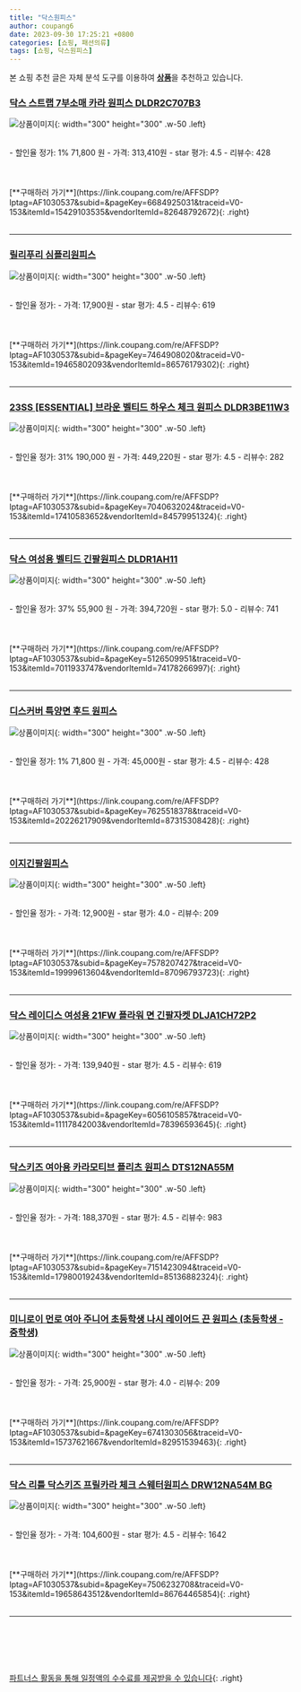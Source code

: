 ```yaml
---
title: "닥스원피스"
author: coupang6
date: 2023-09-30 17:25:21 +0800
categories: [쇼핑, 패션의류]
tags: [쇼핑, 닥스원피스]
---
```


본 쇼핑 추천 글은 자체 분석 도구를 이용하여 [**상품**](https://link.coupang.com/a/bao1ui)을 추천하고 있습니다.

### [닥스 스트랩 7부소매 카라 원피스 DLDR2C707B3](https://link.coupang.com/re/AFFSDP?lptag=AF1030537&subid=&pageKey=6684925031&traceid=V0-153&itemId=15429103535&vendorItemId=82648792672)

![상품이미지](https://thumbnail10.coupangcdn.com/thumbnails/remote/230x230ex/image/retail/images/2022/08/02/11/2/7dcc49ff-a5d8-4bab-8b93-26041ad0c4af.jpg){: width="300" height="300" .w-50 .left}


<br>
- 할인율 정가: 1%  71,800   원
- 가격: 313,410원
- star 평가: 4.5
- 리뷰수: 428
<br>
<br>
<br>
<br>
[**구매하러 가기**](https://link.coupang.com/re/AFFSDP?lptag=AF1030537&subid=&pageKey=6684925031&traceid=V0-153&itemId=15429103535&vendorItemId=82648792672){: .right}
<br>
<br>

---

### [릴리푸리 심플리원피스](https://link.coupang.com/re/AFFSDP?lptag=AF1030537&subid=&pageKey=7464908020&traceid=V0-153&itemId=19465802093&vendorItemId=86576179302)

![상품이미지](https://thumbnail8.coupangcdn.com/thumbnails/remote/230x230ex/image/vendor_inventory/a5c9/bbd6ed2078b94bf9224cd24bdd1ddf6db70c5364aef1dd5e851d6a6a35d0.jpg){: width="300" height="300" .w-50 .left}


<br>
- 할인율 정가: 
- 가격: 17,900원
- star 평가: 4.5
- 리뷰수: 619
<br>
<br>
<br>
<br>
[**구매하러 가기**](https://link.coupang.com/re/AFFSDP?lptag=AF1030537&subid=&pageKey=7464908020&traceid=V0-153&itemId=19465802093&vendorItemId=86576179302){: .right}
<br>
<br>

---

### [23SS [ESSENTIAL] 브라운 벨티드 하우스 체크 원피스 DLDR3BE11W3](https://link.coupang.com/re/AFFSDP?lptag=AF1030537&subid=&pageKey=7040632024&traceid=V0-153&itemId=17410583652&vendorItemId=84579951324)

![상품이미지](https://thumbnail8.coupangcdn.com/thumbnails/remote/230x230ex/image/vendor_inventory/83e5/545ac01f74742f61c926d8d5bfc446f5a60cf3b9019eed7ba1eb566a2d12.jpg){: width="300" height="300" .w-50 .left}


<br>
- 할인율 정가: 31%  190,000   원
- 가격: 449,220원
- star 평가: 4.5
- 리뷰수: 282
<br>
<br>
<br>
<br>
[**구매하러 가기**](https://link.coupang.com/re/AFFSDP?lptag=AF1030537&subid=&pageKey=7040632024&traceid=V0-153&itemId=17410583652&vendorItemId=84579951324){: .right}
<br>
<br>

---

### [닥스 여성용 벨티드 긴팔원피스 DLDR1AH11](https://link.coupang.com/re/AFFSDP?lptag=AF1030537&subid=&pageKey=5126509951&traceid=V0-153&itemId=7011933747&vendorItemId=74178266997)

![상품이미지](https://thumbnail6.coupangcdn.com/thumbnails/remote/230x230ex/image/retail/images/2021/02/26/11/0/e8558f20-9111-4804-af10-26ccdd2eada0.jpg){: width="300" height="300" .w-50 .left}


<br>
- 할인율 정가: 37%  55,900   원
- 가격: 394,720원
- star 평가: 5.0
- 리뷰수: 741
<br>
<br>
<br>
<br>
[**구매하러 가기**](https://link.coupang.com/re/AFFSDP?lptag=AF1030537&subid=&pageKey=5126509951&traceid=V0-153&itemId=7011933747&vendorItemId=74178266997){: .right}
<br>
<br>

---

### [디스커버 특양면 후드 원피스](https://link.coupang.com/re/AFFSDP?lptag=AF1030537&subid=&pageKey=7625518378&traceid=V0-153&itemId=20226217909&vendorItemId=87315308428)

![상품이미지](https://thumbnail9.coupangcdn.com/thumbnails/remote/230x230ex/image/vendor_inventory/ff57/3be902cd207698386370d64cd2b073df7bb2c8e777ec1ee8c295a9f147fa.jpg){: width="300" height="300" .w-50 .left}


<br>
- 할인율 정가: 1%  71,800   원
- 가격: 45,000원
- star 평가: 4.5
- 리뷰수: 428
<br>
<br>
<br>
<br>
[**구매하러 가기**](https://link.coupang.com/re/AFFSDP?lptag=AF1030537&subid=&pageKey=7625518378&traceid=V0-153&itemId=20226217909&vendorItemId=87315308428){: .right}
<br>
<br>

---

### [이지긴팔원피스](https://link.coupang.com/re/AFFSDP?lptag=AF1030537&subid=&pageKey=7578207427&traceid=V0-153&itemId=19999613604&vendorItemId=87096793723)

![상품이미지](https://thumbnail9.coupangcdn.com/thumbnails/remote/230x230ex/image/vendor_inventory/71f0/2e107d4b76339b620481d869710fefe9e8bbc1db96499b1abc84df4a1d26.jpg){: width="300" height="300" .w-50 .left}


<br>
- 할인율 정가: 
- 가격: 12,900원
- star 평가: 4.0
- 리뷰수: 209
<br>
<br>
<br>
<br>
[**구매하러 가기**](https://link.coupang.com/re/AFFSDP?lptag=AF1030537&subid=&pageKey=7578207427&traceid=V0-153&itemId=19999613604&vendorItemId=87096793723){: .right}
<br>
<br>

---

### [닥스 레이디스 여성용 21FW 플라워 면 긴팔자켓 DLJA1CH72P2](https://link.coupang.com/re/AFFSDP?lptag=AF1030537&subid=&pageKey=6056105857&traceid=V0-153&itemId=11117842003&vendorItemId=78396593645)

![상품이미지](https://thumbnail8.coupangcdn.com/thumbnails/remote/230x230ex/image/rs_quotation_api/blgdg9co/bf5e4cd0804748bfbbca2d74e0953cc9.jpg){: width="300" height="300" .w-50 .left}


<br>
- 할인율 정가: 
- 가격: 139,940원
- star 평가: 4.5
- 리뷰수: 619
<br>
<br>
<br>
<br>
[**구매하러 가기**](https://link.coupang.com/re/AFFSDP?lptag=AF1030537&subid=&pageKey=6056105857&traceid=V0-153&itemId=11117842003&vendorItemId=78396593645){: .right}
<br>
<br>

---

### [닥스키즈 여아용 카라모티브 플리츠 원피스 DTS12NA55M](https://link.coupang.com/re/AFFSDP?lptag=AF1030537&subid=&pageKey=7151423094&traceid=V0-153&itemId=17980019243&vendorItemId=85136882324)

![상품이미지](https://thumbnail7.coupangcdn.com/thumbnails/remote/230x230ex/image/rs_quotation_api/c8vdjyet/031b2d213fc749c4b1549f3740f8cb53.jpg){: width="300" height="300" .w-50 .left}


<br>
- 할인율 정가: 
- 가격: 188,370원
- star 평가: 4.5
- 리뷰수: 983
<br>
<br>
<br>
<br>
[**구매하러 가기**](https://link.coupang.com/re/AFFSDP?lptag=AF1030537&subid=&pageKey=7151423094&traceid=V0-153&itemId=17980019243&vendorItemId=85136882324){: .right}
<br>
<br>

---

### [미니로이 먼로 여아 주니어 초등학생 나시 레이어드 끈 원피스 (초등학생 - 중학생)](https://link.coupang.com/re/AFFSDP?lptag=AF1030537&subid=&pageKey=6741303056&traceid=V0-153&itemId=15737621667&vendorItemId=82951539463)

![상품이미지](https://thumbnail6.coupangcdn.com/thumbnails/remote/230x230ex/image/vendor_inventory/eb2d/8156aacc9cc220918e9008be8fb94a2c6be96f6467d10679e36b61628d38.jpg){: width="300" height="300" .w-50 .left}


<br>
- 할인율 정가: 
- 가격: 25,900원
- star 평가: 4.0
- 리뷰수: 209
<br>
<br>
<br>
<br>
[**구매하러 가기**](https://link.coupang.com/re/AFFSDP?lptag=AF1030537&subid=&pageKey=6741303056&traceid=V0-153&itemId=15737621667&vendorItemId=82951539463){: .right}
<br>
<br>

---

### [닥스 리틀 닥스키즈 프릴카라 체크 스웨터원피스 DRW12NA54M BG](https://link.coupang.com/re/AFFSDP?lptag=AF1030537&subid=&pageKey=7506232708&traceid=V0-153&itemId=19658643512&vendorItemId=86764465854)

![상품이미지](https://thumbnail7.coupangcdn.com/thumbnails/remote/230x230ex/image/vendor_inventory/8698/ee7b52ff966774d1bc867481c2d0c5cc8c44a5438d0433f0d095b788c873.jpg){: width="300" height="300" .w-50 .left}


<br>
- 할인율 정가: 
- 가격: 104,600원
- star 평가: 4.5
- 리뷰수: 1642
<br>
<br>
<br>
<br>
[**구매하러 가기**](https://link.coupang.com/re/AFFSDP?lptag=AF1030537&subid=&pageKey=7506232708&traceid=V0-153&itemId=19658643512&vendorItemId=86764465854){: .right}
<br>
<br>

---
<br><br><br><br><br> [파트너스 활동을 통해 일정액의 수수료를 제공받을 수 있습니다](https://link.coupang.com/a/bao1ui){: .right}